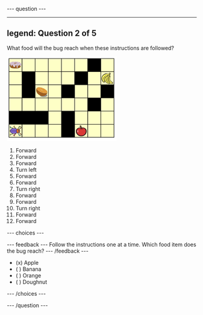 --- question ---

---
legend: Question 2 of 5
---

What food will the bug reach when these instructions are followed?

![A bug in a crossword-like maze with various bits of food scattered around](images/q2.png)

1. Forward
2. Forward
3. Forward
4. Turn left
5. Forward
6. Forward
7. Turn right
8. Forward
9. Forward
10. Turn right
11. Forward
12. Forward

--- choices ---

--- feedback ---
Follow the instructions one at a time.  Which food item does the bug reach?
--- /feedback ---

- (x) Apple
- ( ) Banana
- ( ) Orange
- ( ) Doughnut

--- /choices ---

--- /question ---
